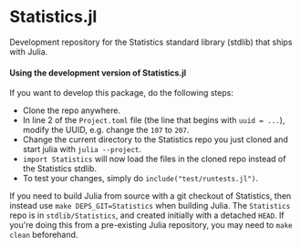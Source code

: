 # Statistics.jl

Development repository for the Statistics standard library (stdlib) that ships with Julia. 

#### Using the development version of Statistics.jl

If you want to develop this package, do the following steps:
- Clone the repo anywhere.
- In line 2 of the `Project.toml` file (the line that begins with `uuid = ...`), modify the UUID, e.g. change the `107` to `207`.
- Change the current directory to the Statistics repo you just cloned and start julia with `julia --project`.
- `import Statistics` will now load the files in the cloned repo instead of the Statistics stdlib.
- To test your changes, simply do `include("test/runtests.jl")`.

If you need to build Julia from source with a git checkout of Statistics, then instead use `make DEPS_GIT=Statistics` when building Julia. The `Statistics` repo is in `stdlib/Statistics`, and created initially with a detached `HEAD`. If you're doing this from a pre-existing Julia repository, you may need to `make clean` beforehand.
